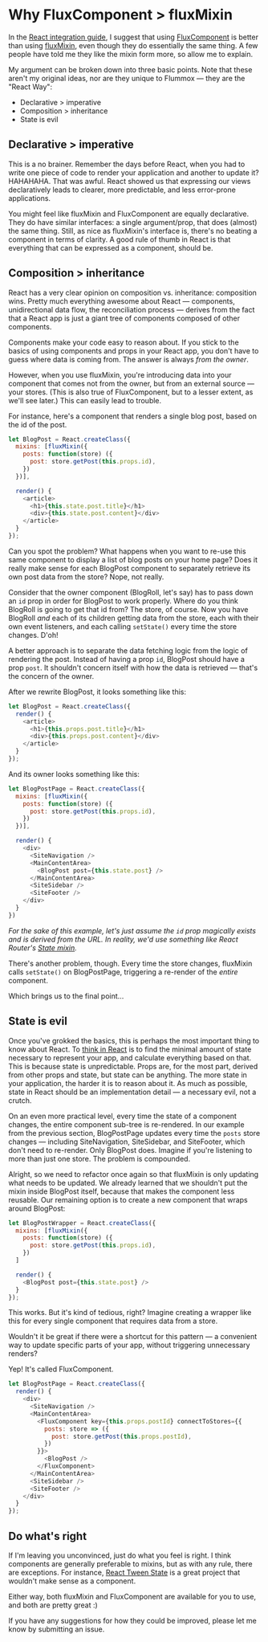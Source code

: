 Why FluxComponent > fluxMixin
=============================

In the [React integration guide](react-integration.md), I suggest that using [FluxComponent](api/FluxComponent.md) is better than using [fluxMixin](api/fluxMixin.md), even though they do essentially the same thing. A few people have told me they like the mixin form more, so allow me to explain.

My argument can be broken down into three basic points. Note that these aren't my original ideas, nor are they unique to Flummox — they are the "React Way":

- Declarative > imperative
- Composition > inheritance
- State is evil

Declarative > imperative
------------------------

This is a no brainer. Remember the days before React, when you had to write one piece of code to render your application and another to update it? HAHAHAHA. That was awful. React showed us that expressing our views declaratively leads to clearer, more predictable, and less error-prone applications.

You might feel like fluxMixin and FluxComponent are equally declarative. They do have similar interfaces: a single argument/prop, that does (almost) the same thing. Still, as nice as fluxMixin's interface is, there's no beating a component in terms of clarity. A good rule of thumb in React is that everything that can be expressed as a component, should be.


Composition > inheritance
-------------------------

React has a very clear opinion on composition vs. inheritance: composition wins. Pretty much everything awesome about React — components, unidirectional data flow, the reconciliation process — derives from the fact that a React app is just a giant tree of components composed of other components.

Components make your code easy to reason about. If you stick to the basics of using components and props in your React app, you don't have to guess where data is coming from. The answer is always *from the owner*.

However, when you use fluxMixin, you're introducing data into your component that comes not from the owner, but from an external source — your stores. (This is also true of FluxComponent, but to a lesser extent, as we'll see later.) This can easily lead to trouble.

For instance, here's a component that renders a single blog post, based on the id of the post.

```js
let BlogPost = React.createClass({
  mixins: [fluxMixin({
    posts: function(store) ({
      post: store.getPost(this.props.id),
    })
  })],

  render() {
    <article>
      <h1>{this.state.post.title}</h1>
      <div>{this.state.post.content}</div>
    </article>
  }
});
```

Can you spot the problem? What happens when you want to re-use this same component to display a list of blog posts on your home page? Does it really make sense for each BlogPost component to separately retrieve its own post data from the store? Nope, not really.

Consider that the owner component (BlogRoll, let's say) has to pass down an `id` prop in order for BlogPost to work properly. Where do you think BlogRoll is going to get that id from? The store, of course. Now you have BlogRoll *and* each of its children getting data from the store, each with their own event listeners, and each calling `setState()` every time the store changes. D'oh!

A better approach is to separate the data fetching logic from the logic of rendering the post. Instead of having a prop `id`, BlogPost should have a prop `post`. It shouldn't concern itself with how the data is retrieved — that's the concern of the owner.

After we rewrite BlogPost, it looks something like this:

```js
let BlogPost = React.createClass({
  render() {
    <article>
      <h1>{this.props.post.title}</h1>
      <div>{this.props.post.content}</div>
    </article>
  }
});
```

And its owner looks something like this:

```js
let BlogPostPage = React.createClass({
  mixins: [fluxMixin({
    posts: function(store) ({
      post: store.getPost(this.props.id),
    })
  })],

  render() {
    <div>
      <SiteNavigation />
      <MainContentArea>
        <BlogPost post={this.state.post} />
      </MainContentArea>
      <SiteSidebar />
      <SiteFooter />
    </div>
  }
})
```

*For the sake of this example, let's just assume the `id` prop magically exists and is derived from the URL. In reality, we'd use something like React Router's [State mixin]( https://github.com/rackt/react-router/blob/master/docs/api/mixins/State.md).*

There's another problem, though. Every time the store changes, fluxMixin calls `setState()` on BlogPostPage, triggering a re-render of the *entire* component.

Which brings us to the final point...

State is evil
-------------

Once you've grokked the basics, this is perhaps the most important thing to know about React. To [think in React](http://facebook.github.io/react/blog/2013/11/05/thinking-in-react.html) is to find the minimal amount of state necessary to represent your app, and calculate everything based on that. This is because state is unpredictable. Props are, for the most part, derived from other props and state, but state can be anything. The more state in your application, the harder it is to reason about it. As much as possible, state in React should be an implementation detail — a necessary evil, not a crutch.

On an even more practical level, every time the state of a component changes, the entire component sub-tree is re-rendered. In our example from the previous section, BlogPostPage updates every time the `posts` store changes — including SiteNavigation, SiteSidebar, and SiteFooter, which don't need to re-render. Only BlogPost does. Imagine if you're listening to more than just one store. The problem is compounded.

Alright, so we need to refactor once again so that fluxMixin is only updating what needs to be updated. We already learned that we shouldn't put the mixin inside BlogPost itself, because that makes the component less reusable. Our remaining option is to create a new component that wraps around BlogPost:

```js
let BlogPostWrapper = React.createClass({
  mixins: [fluxMixin({
    posts: function(store) ({
      post: store.getPost(this.props.id),
    })
  ]

  render() {
    <BlogPost post={this.state.post} />
  }
});
```

This works. But it's kind of tedious, right? Imagine creating a wrapper like this for every single component that requires data from a store.

Wouldn't it be great if there were a shortcut for this pattern — a convenient way to update specific parts of your app, without triggering unnecessary renders?

Yep! It's called FluxComponent.

```js
let BlogPostPage = React.createClass({
  render() {
    <div>
      <SiteNavigation />
      <MainContentArea>
        <FluxComponent key={this.props.postId} connectToStores={{
          posts: store => ({
            post: store.getPost(this.props.postId),
          })
        }}>
          <BlogPost />
        </FluxComponent>
      </MainContentArea>
      <SiteSidebar />
      <SiteFooter />
    </div>
  }
});
```

Do what's right
---------------

If I'm leaving you unconvinced, just do what you feel is right. I think components are generally preferable to mixins, but as with any rule, there are exceptions. For instance, [React Tween State](https://github.com/chenglou/react-tween-state) is a great project that wouldn't make sense as a component.

Either way, both fluxMixin and FluxComponent are available for you to use, and both are pretty great :)

If you have any suggestions for how they could be improved, please let me know by submitting an issue.
